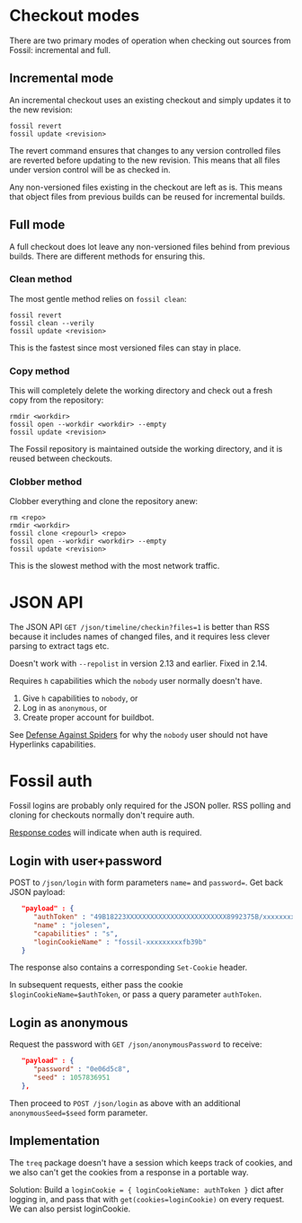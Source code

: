 # Checkout modes

There are two primary modes of operation when checking out sources from Fossil: incremental and full.

## Incremental mode

An incremental checkout uses an existing checkout and simply updates it to the new revision:

    fossil revert
    fossil update <revision>

The revert command ensures that changes to any version controlled files are reverted before updating to the new revision. This means that all files under version control will be as checked in.

Any non-versioned files existing in the checkout are left as is. This means that object files from previous builds can be reused for incremental builds.

## Full mode

A full checkout does lot leave any non-versioned files behind from previous builds. There are different methods for ensuring this.

### Clean method

The most gentle method relies on `fossil clean`:

    fossil revert
    fossil clean --verily
    fossil update <revision>

This is the fastest since most versioned files can stay in place.

### Copy method

This will completely delete the working directory and check out a fresh copy from the repository:

    rmdir <workdir>
    fossil open --workdir <workdir> --empty
    fossil update <revision>

The Fossil repository is maintained outside the working directory, and it is reused between checkouts.

### Clobber method

Clobber everything and clone the repository anew:

    rm <repo>
    rmdir <workdir>
    fossil clone <repourl> <repo>
    fossil open --workdir <workdir> --empty
    fossil update <revision>

This is the slowest method with the most network traffic.


# JSON API

The JSON API `GET /json/timeline/checkin?files=1` is better than RSS because it includes names of changed files, and it requires less clever parsing to extract tags etc.

Doesn't work with `--repolist` in version 2.13 and earlier. Fixed in 2.14.

Requires `h` capabilities which the `nobody` user normally doesn't have.

1. Give `h` capabilities to `nobody`, or
2. Log in as `anonymous`, or
3. Create proper account for buildbot.

See [Defense Against Spiders](https://fossil-scm.org/home/doc/trunk/www/antibot.wiki) for why the `nobody` user should not have Hyperlinks capabilities.

# Fossil auth

Fossil logins are probably only required for the JSON poller. RSS polling and cloning for checkouts normally don't require auth.

[Response codes](https://fossil-scm.org/home/doc/trunk/www/json-api/conventions.md#result-codes) will indicate when auth is required.

## Login with user+password

POST to `/json/login` with form parameters `name=` and `password=`. Get back JSON payload:

```json
   "payload" : {
      "authToken" : "49B18223XXXXXXXXXXXXXXXXXXXXXXXXX8992375B/xxxxxxxxxfb39b/jolesen",
      "name" : "jolesen",
      "capabilities" : "s",
      "loginCookieName" : "fossil-xxxxxxxxxfb39b"
   }
```

The response also contains a corresponding `Set-Cookie` header.

In subsequent requests, either pass the cookie `$loginCookieName=$authToken`, or pass a query parameter `authToken`.

## Login as anonymous

Request the password with `GET /json/anonymousPassword` to receive:

```json
   "payload" : {
      "password" : "0e06d5c8",
      "seed" : 1057836951
   },
```

Then proceed to `POST /json/login` as above with an additional `anonymousSeed=$seed` form parameter.

## Implementation

The `treq` package doesn't have a session which keeps track of cookies, and we also can't get the cookies from a response in a portable way.

Solution: Build a `loginCookie = { loginCookieName: authToken }` dict after logging in, and pass that with `get(cookies=loginCookie)` on every request. We can also persist loginCookie.

